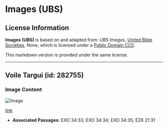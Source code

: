 # Images (UBS)

## License Information

**Images (UBS)** is based on and adapted from: _UBS Images_, [United Bible Societies](https://unitedbiblesocieties.org/), None, which is licensed under a [Public Domain CC0](https://creativecommons.org/public-domain/cc0/).

This markdown version is provided under the same license.



--------------------------------

## Voile Targui (id: 282755)

### Image Content

![Image](https://cdn.aquifer.bible/aquifer-content/resources/Media/WEB-0888_veil_targui.jpg)

[link](https://cdn.aquifer.bible/aquifer-content/resources/Media/WEB-0888_veil_targui.jpg)

* **Associated Passages:** EXO 34:33; EXO 34:34; EXO 34:35; EZK 21:31

